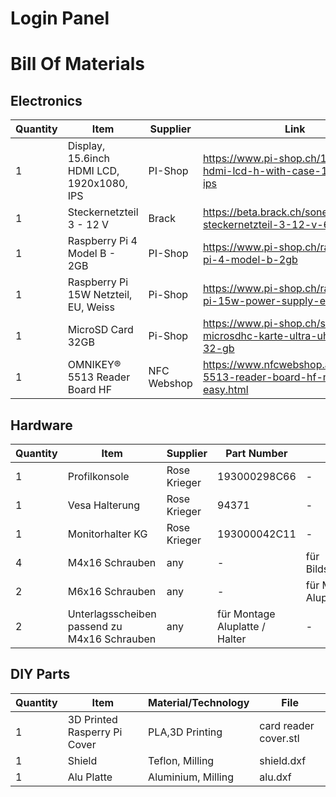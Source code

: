 # Login Panel

# Bill Of Materials

## Electronics
| Quantity | Item | Supplier | Link |
|-|-|-|-|
| 1 |Display, 15.6inch HDMI LCD, 1920x1080, IPS | PI-Shop | https://www.pi-shop.ch/15-6inch-hdmi-lcd-h-with-case-1920x1080-ips|
|1 |Steckernetzteil 3 - 12 V|Brack|https://beta.brack.ch/sonero-steckernetzteil-3-12-v-626419|
|1|Raspberry Pi 4 Model B - 2GB| PI-Shop|https://www.pi-shop.ch/raspberry-pi-4-model-b-2gb|
|1|Raspberry Pi 15W Netzteil, EU, Weiss|Pi-Shop|https://www.pi-shop.ch/raspberry-pi-15w-power-supply-eu-weiss|
|1|MicroSD Card 32GB|Pi-Shop|https://www.pi-shop.ch/sandisk-microsdhc-karte-ultra-uhs-i-a1-32-gb|
|1|OMNIKEY® 5513 Reader Board HF|NFC Webshop|https://www.nfcwebshop.at/omnikeyr-5513-reader-board-hf-mifare-easy.html|

## Hardware
| Quantity | Item | Supplier | Part Number | Info|
|-|-|-|-|-|
|1|Profilkonsole|Rose Krieger|193000298C66|-|
|1|Vesa Halterung|Rose Krieger|94371|-|
|1|Monitorhalter KG|Rose Krieger|193000042C11|-|
|4|M4x16 Schrauben|any|-|für Bildschirmmontage|
|2|M6x16 Schrauben|any|-|für Montage Aluplatte / Halter|
|2|Unterlagsscheiben passend zu M4x16 Schrauben|any|für Montage Aluplatte / Halter|-|

## DIY Parts
| Quantity | Item | Material/Technology | File |
|-|-|-|-|
|1|3D Printed Rasperry Pi Cover|PLA,3D Printing|card reader cover.stl|
|1|Shield|Teflon, Milling|shield.dxf|
|1|Alu Platte|Aluminium, Milling|alu.dxf|
